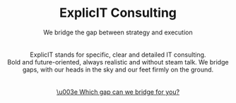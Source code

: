 ---
layout: page
title: ExplicIT Consulting
subtitle: We bridge the gap between strategy and execution<br><br><br>ExplicIT stands for specific, clear and detailed IT consulting.<br>Bold and future-oriented, always realistic and without steam talk. We bridge gaps, with our heads in the sky and our feet firmly on the ground.<br><br><br> <a href="/services/">\u003e Which gap can we bridge for you?</a> 
hero_image: /assets/images/Background, Golden Bridge Vietnam.jpg
hero_height: is-fullheight-with-navbar
hero_darken: true
description: We bridge the gap between strategy and execution. ExplicIT stands for specific, clear and detailed IT consulting. Bold and future-oriented, always realistic and without steam talk. We bridge gaps, with our heads in the sky and our feet firmly on the ground.
image: /assets/images/Logo, color on transparent, logo and company name only.png
---